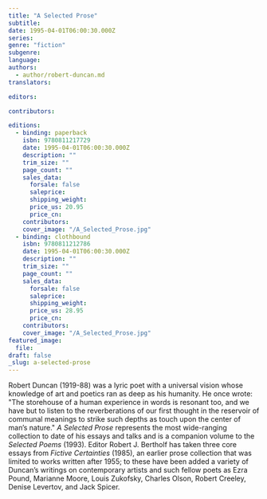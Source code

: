 ```yaml
---
title: "A Selected Prose"
subtitle:
date: 1995-04-01T06:00:30.000Z
series:
genre: "fiction"
subgenre:
language:
authors:
  - author/robert-duncan.md
translators:

editors:

contributors:

editions:
  - binding: paperback
    isbn: 9780811217729
    date: 1995-04-01T06:00:30.000Z
    description: ""
    trim_size: ""
    page_count: ""
    sales_data:
      forsale: false
      saleprice:
      shipping_weight:
      price_us: 20.95
      price_cn:
    contributors:
    cover_image: "/A_Selected_Prose.jpg"
  - binding: clothbound
    isbn: 9780811212786
    date: 1995-04-01T06:00:30.000Z
    description: ""
    trim_size: ""
    page_count: ""
    sales_data:
      forsale: false
      saleprice:
      shipping_weight:
      price_us: 28.95
      price_cn:
    contributors:
    cover_image: "/A_Selected_Prose.jpg"
featured_image:
  file:
draft: false
_slug: a-selected-prose
---
```


Robert Duncan (1919-88) was a lyric poet with a universal vision whose knowledge of art and poetics ran as deep as his humanity. He once wrote: "The storehouse of a human experience in words is resonant too, and we have but to listen to the reverberations of our first thought in the reservoir of communal meanings to strike such depths as touch upon the center of man’s nature." _A Selected Prose_ represents the most wide-ranging collection to date of his essays and talks and is a companion volume to the _Selected Poems_ (1993). Editor Robert J. Bertholf has taken three core essays from _Fictive Certainties_ (1985), an earlier prose collection that was limited to works written after 1955; to these have been added a variety of Duncan’s writings on contemporary artists and such fellow poets as Ezra Pound, Marianne Moore, Louis Zukofsky, Charles Olson, Robert Creeley, Denise Levertov, and Jack Spicer.

